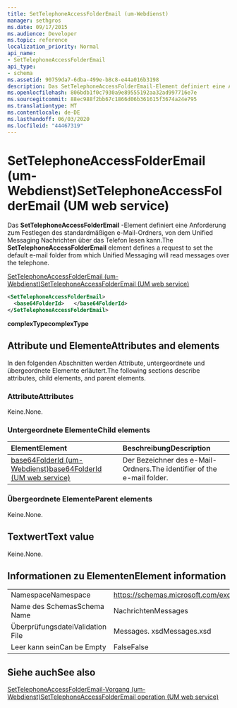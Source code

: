 ```yaml
---
title: SetTelephoneAccessFolderEmail (um-Webdienst)
manager: sethgros
ms.date: 09/17/2015
ms.audience: Developer
ms.topic: reference
localization_priority: Normal
api_name:
- SetTelephoneAccessFolderEmail
api_type:
- schema
ms.assetid: 90759da7-6dba-499e-b8c8-e44a016b3198
description: Das SetTelephoneAccessFolderEmail-Element definiert eine Anforderung zum Festlegen des standardmäßigen e-Mail-Ordners, von dem Unified Messaging Nachrichten über das Telefon lesen kann.
ms.openlocfilehash: 806bdb1f0c7930a9e89555192aa32ad997716e7e
ms.sourcegitcommit: 88ec988f2bb67c1866d06b361615f3674a24e795
ms.translationtype: MT
ms.contentlocale: de-DE
ms.lasthandoff: 06/03/2020
ms.locfileid: "44467319"
---
```

# <a name="settelephoneaccessfolderemail-um-web-service"></a><span data-ttu-id="37bf7-103">SetTelephoneAccessFolderEmail (um-Webdienst)</span><span class="sxs-lookup"><span data-stu-id="37bf7-103">SetTelephoneAccessFolderEmail (UM web service)</span></span>

<span data-ttu-id="37bf7-104">Das **SetTelephoneAccessFolderEmail** -Element definiert eine Anforderung zum Festlegen des standardmäßigen e-Mail-Ordners, von dem Unified Messaging Nachrichten über das Telefon lesen kann.</span><span class="sxs-lookup"><span data-stu-id="37bf7-104">The **SetTelephoneAccessFolderEmail** element defines a request to set the default e-mail folder from which Unified Messaging will read messages over the telephone.</span></span> 
  
[<span data-ttu-id="37bf7-105">SetTelephoneAccessFolderEmail (um-Webdienst)</span><span class="sxs-lookup"><span data-stu-id="37bf7-105">SetTelephoneAccessFolderEmail (UM web service)</span></span>](settelephoneaccessfolderemail-um-web-service.md)
  
```xml
<SetTelephoneAccessFolderEmail>
  <base64FolderId>   </base64FolderId>
</SetTelephoneAccessFolderEmail>
```

 <span data-ttu-id="37bf7-106">**complexType**</span><span class="sxs-lookup"><span data-stu-id="37bf7-106">**complexType**</span></span>
## <a name="attributes-and-elements"></a><span data-ttu-id="37bf7-107">Attribute und Elemente</span><span class="sxs-lookup"><span data-stu-id="37bf7-107">Attributes and elements</span></span>

<span data-ttu-id="37bf7-108">In den folgenden Abschnitten werden Attribute, untergeordnete und übergeordnete Elemente erläutert.</span><span class="sxs-lookup"><span data-stu-id="37bf7-108">The following sections describe attributes, child elements, and parent elements.</span></span>
  
### <a name="attributes"></a><span data-ttu-id="37bf7-109">Attribute</span><span class="sxs-lookup"><span data-stu-id="37bf7-109">Attributes</span></span>

<span data-ttu-id="37bf7-110">Keine.</span><span class="sxs-lookup"><span data-stu-id="37bf7-110">None.</span></span>
  
### <a name="child-elements"></a><span data-ttu-id="37bf7-111">Untergeordnete Elemente</span><span class="sxs-lookup"><span data-stu-id="37bf7-111">Child elements</span></span>

|<span data-ttu-id="37bf7-112">**Element**</span><span class="sxs-lookup"><span data-stu-id="37bf7-112">**Element**</span></span>|<span data-ttu-id="37bf7-113">**Beschreibung**</span><span class="sxs-lookup"><span data-stu-id="37bf7-113">**Description**</span></span>|
|:-----|:-----|
|[<span data-ttu-id="37bf7-114">base64FolderId (um-Webdienst)</span><span class="sxs-lookup"><span data-stu-id="37bf7-114">base64FolderId (UM web service)</span></span>](base64folderid-um-web-service.md) <br/> |<span data-ttu-id="37bf7-115">Der Bezeichner des e-Mail-Ordners.</span><span class="sxs-lookup"><span data-stu-id="37bf7-115">The identifier of the e-mail folder.</span></span>  <br/> |
   
### <a name="parent-elements"></a><span data-ttu-id="37bf7-116">Übergeordnete Elemente</span><span class="sxs-lookup"><span data-stu-id="37bf7-116">Parent elements</span></span>

<span data-ttu-id="37bf7-117">Keine.</span><span class="sxs-lookup"><span data-stu-id="37bf7-117">None.</span></span>
  
## <a name="text-value"></a><span data-ttu-id="37bf7-118">Textwert</span><span class="sxs-lookup"><span data-stu-id="37bf7-118">Text value</span></span>

<span data-ttu-id="37bf7-119">Keine.</span><span class="sxs-lookup"><span data-stu-id="37bf7-119">None.</span></span>
  
## <a name="element-information"></a><span data-ttu-id="37bf7-120">Informationen zu Elementen</span><span class="sxs-lookup"><span data-stu-id="37bf7-120">Element information</span></span>

|||
|:-----|:-----|
|<span data-ttu-id="37bf7-121">Namespace</span><span class="sxs-lookup"><span data-stu-id="37bf7-121">Namespace</span></span>  <br/> |https://schemas.microsoft.com/exchange/services/2006/messages  <br/> |
|<span data-ttu-id="37bf7-122">Name des Schemas</span><span class="sxs-lookup"><span data-stu-id="37bf7-122">Schema Name</span></span>  <br/> |<span data-ttu-id="37bf7-123">Nachrichten</span><span class="sxs-lookup"><span data-stu-id="37bf7-123">Messages</span></span>  <br/> |
|<span data-ttu-id="37bf7-124">Überprüfungsdatei</span><span class="sxs-lookup"><span data-stu-id="37bf7-124">Validation File</span></span>  <br/> |<span data-ttu-id="37bf7-125">Messages. xsd</span><span class="sxs-lookup"><span data-stu-id="37bf7-125">Messages.xsd</span></span>  <br/> |
|<span data-ttu-id="37bf7-126">Leer kann sein</span><span class="sxs-lookup"><span data-stu-id="37bf7-126">Can be Empty</span></span>  <br/> |<span data-ttu-id="37bf7-127">False</span><span class="sxs-lookup"><span data-stu-id="37bf7-127">False</span></span>  <br/> |
   
## <a name="see-also"></a><span data-ttu-id="37bf7-128">Siehe auch</span><span class="sxs-lookup"><span data-stu-id="37bf7-128">See also</span></span>



[<span data-ttu-id="37bf7-129">SetTelephoneAccessFolderEmail-Vorgang (um-Webdienst)</span><span class="sxs-lookup"><span data-stu-id="37bf7-129">SetTelephoneAccessFolderEmail operation (UM web service)</span></span>](settelephoneaccessfolderemail-operation-um-web-service.md)

